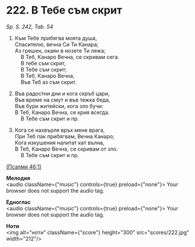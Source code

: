 # 222. В Тебе съм скрит  

*Sp. S. 242, Tab. 54*  

1. Към Тебе прибягва моята душа,  
Спасителю, вечна Си Ти Канара;  
Аз грешен, окаян в нозете Ти лежа;  
    В Теб, Канаро Вечна, се скривам сега.  
    В тебе съм скрит,  
    В Тебе съм скрит;  
    В Теб, Канаро Вечна,  
    Във Теб аз съм скрит.  

2. Във радостни дни и кога скръб цари,  
Във време на смут и във тежка беда,  
Във бури житейски, кога зло бучи:  
В Теб, Канаро Вечна, се крия всегда.  
    В Тебе съм скрит и пр.  

3. Кога се нахвърля връх мене врага,  
При Теб пак прибягвам, Вечна Канаро;  
Кога изкушения налитат кат вълна,  
В Теб, Канаро Вечна, се скривам от зло.  
    В Тебе съм скрит и пр.  

[(Псалми 46:1)](http://biblia.bg/index.php?k=19&g=46&s=1)  

__Мелодия__  
<audio className={"music"} controls={true} preload={"none"}><source src="mp3/222.mp3" type="audio/mpeg"/>
Your browser does not support the audio tag.
</audio>  

__Едноглас__  
<audio className={"music"} controls={true} preload={"none"}><source src="transp/222.mp3" type="audio/mpeg"/>
Your browser does not support the audio tag.
</audio>  

__Ноти__  
<img alt="ноти" className={"score"} height="300" src="scores/222.jpg" width="212"/>
